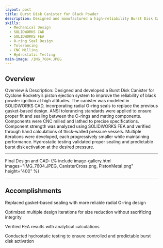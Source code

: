 ```yaml
---
layout: post
title: Burst Disk Canister for Black Powder
description: Designed and manufactured a high-reliability Burst Disk Canister for a piston ejection system.  
skills: 
  - Mechanical Design
  - SOLIDWORKS CAD
  - SOLIDWORKS FEA
  - O-ring Seal Design
  - Tolerancing
  - CNC Milling
  - Hydrostatic Testing
main-image: /IMG_7604.JPEG
---
```


## Overview
Overview & Description:
Designed and developed a Burst Disk Canister for Cyclone Rocketry’s piston ejection system to improve the reliability of black powder ignition at high altitudes. The canister was modeled in SOLIDWORKS CAD, incorporating radial O-ring seals to replace the previous gasket-based design. ANSI tolerancing standards were applied to ensure proper fit and sealing between the O-rings and mating components. Components were CNC milled and lathed to precise specifications. Component strength was analyzed using SOLIDWORKS FEA and verified through hand calculations of thick-walled pressure vessels. Multiple iterations were developed, each progressively smaller while maintaining performance. Hydrostatic testing validated proper sealing and predictable burst disk activation at the desired pressure.

---

Final Design and CAD:
{% include image-gallery.html images="IMG_7604.JPEG, CanisterCross.png, PistonMetal.png" height="400" %}

---

## Accomplishments
Replaced gasket-based sealing with more reliable radial O-ring design

Optimized multiple design iterations for size reduction without sacrificing integrity

Verified FEA results with analytical calculations

Conducted hydrostatic testing to ensure controlled and predictable burst disk activation
